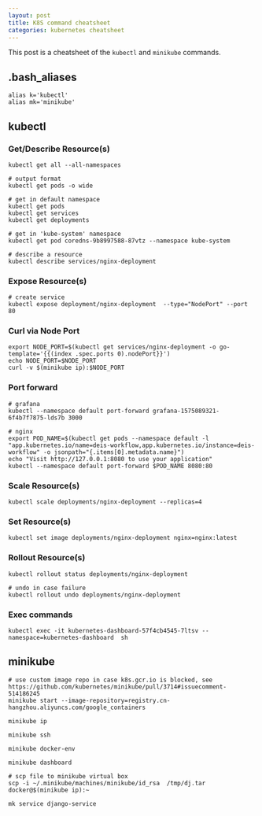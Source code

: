 ```yaml
---
layout: post
title: K8S command cheatsheet
categories: kubernetes cheatsheet
---
```


This post is a cheatsheet of the `kubectl` and `minikube` commands.

## .bash_aliases

```
alias k='kubectl'
alias mk='minikube'
```


## kubectl

### Get/Describe Resource(s)

```
kubectl get all --all-namespaces

# output format
kubectl get pods -o wide

# get in default namespace
kubectl get pods
kubectl get services
kubectl get deployments

# get in 'kube-system' namespace
kubectl get pod coredns-9b8997588-87vtz --namespace kube-system

# describe a resource
kubectl describe services/nginx-deployment

```

### Expose Resource(s)

```
# create service
kubectl expose deployment/nginx-deployment  --type="NodePort" --port 80

```

### Curl via Node Port

```
export NODE_PORT=$(kubectl get services/nginx-deployment -o go-template='{{(index .spec.ports 0).nodePort}}')
echo NODE_PORT=$NODE_PORT
curl -v $(minikube ip):$NODE_PORT
```

### Port forward

```
# grafana
kubectl --namespace default port-forward grafana-1575089321-6f4b7f7875-lds7b 3000

# nginx
export POD_NAME=$(kubectl get pods --namespace default -l "app.kubernetes.io/name=deis-workflow,app.kubernetes.io/instance=deis-workflow" -o jsonpath="{.items[0].metadata.name}")
echo "Visit http://127.0.0.1:8080 to use your application"
kubectl --namespace default port-forward $POD_NAME 8080:80
```

### Scale Resource(s)

```
kubectl scale deployments/nginx-deployment --replicas=4
```

### Set Resource(s)

```
kubectl set image deployments/nginx-deployment nginx=nginx:latest
```

### Rollout Resource(s)

```
kubectl rollout status deployments/nginx-deployment

# undo in case failure
kubectl rollout undo deployments/nginx-deployment

```

### Exec commands

```
kubectl exec -it kubernetes-dashboard-57f4cb4545-7ltsv --namespace=kubernetes-dashboard  sh
```

## minikube

```
# use custom image repo in case k8s.gcr.io is blocked, see https://github.com/kubernetes/minikube/pull/3714#issuecomment-514186245
minikube start --image-repository=registry.cn-hangzhou.aliyuncs.com/google_containers

minikube ip

minikube ssh

minikube docker-env

minikube dashboard

# scp file to minikube virtual box
scp -i ~/.minikube/machines/minikube/id_rsa  /tmp/dj.tar docker@$(minikube ip):~

mk service django-service
```
